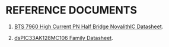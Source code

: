 # REFERENCE DOCUMENTS

1. [BTS 7960 High Current PN Half Bridge NovalithIC Datasheet](https://www.infineon.com/dgdl/Infineon-BTS7960-DS-v01_01-en.pdf?fileId=db3a304412b407950112b43945006d5d).

2. [dsPIC33AK128MC106 Family Datasheet](https://ww1.microchip.com/downloads/aemDocuments/documents/MCU16/ProductDocuments/DataSheets/dsPIC33AK128MC106-Family-Data-Sheet-DS70005539.pdf).